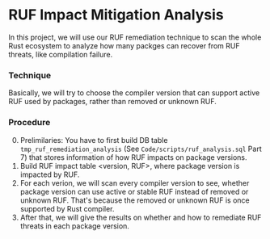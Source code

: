# RUF Impact Mitigation Analysis

In this project, we will use our RUF remediation technique to scan the whole Rust ecosystem to analyze how many packges can recover from RUF threats, like compilation failure.

### Technique

Basically, we will try to choose the compiler version that can support active RUF used by packages, rather than removed or unknown RUF. 

### Procedure

0. Prelimilaries: You have to first build DB table `tmp_ruf_remediation_analysis` (See `Code/scripts/ruf_analysis.sql` Part 7) that stores information of how RUF impacts on package versions.
1. Build RUF impact table <version, RUF>, where package version is impacted by RUF.
2. For each verion, we will scan every compiler version to see, whether package version can use active or stable RUF instead of removed or unknown RUF. That's because the removed or unknown RUF is once supported by Rust compiler.
3. After that, we will give the results on whether and how to remediate RUF threats in each package version.